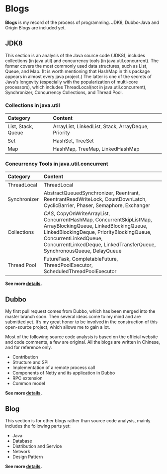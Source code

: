 # Blogs

**Blogs** is my record of the process of programming. JDK8, Dubbo-Java and Origin Blogs are included yet. 

## JDK8

This section is an analysis of the Java source code
(JDK8), includes collections (in java.util) and concurrency tools (in java.util.concurrent). The former covers the most commonly used data structures, such as List, Queue, and Map. (It is worth mentioning that HashMap in this package appears in almost every java project.) The latter is one of the secrets of Java's longevity (especially with the popularization of multi-core processors), which includes ThreadLocal(not in java.util.concurrent), Synchronizer, Concurrency Collections, and Thread Pool.

### Collections in java.util

| **Category** | **Content** |
| :- | :- |
| List, Stack, Queue | ArrayList, LinkedList, Stack, ArrayDeque, Priority |
| Set | HashSet, TreeSet |
| Map | HashMap, TreeMap, LinkedHashMap |

### Concurrency Tools in java.util.concurrent

| **Category** | **Content** |
| :- | :- |
| ThreadLocal | ThreadLocal |
| Synchronizer | AbstractQueuedSynchronizer, Reentrant, ReentrantReadWriteLock, CountDownLatch, CyclicBarrier, Phaser, Semaphore, Exchanger |
| Collections | *CAS*, CopyOnWriteArrayList, ConcurrentHashMap, ConcurrentSkipListMap, ArrayBlockingQueue, LinkedBlockingQueue, LinkedBlockingDeque, PriorityBlockingQueue, ConcurrentLinkedQueue, ConcurrentLinkedDeque, LinkedTransferQueue, SynchronousQueue, DelayQueue |
| Thread Pool | FutureTask, CompletableFuture, ThreadPoolExecutor, ScheduledThreadPoolExecutor |

**See more [details](https://github.com/Augustvic/Blogs/tree/master/JDK8).**

## Dubbo

My first pull request comes from Dubbo, which has been merged into the master branch soon. Then several ideas come to my mind and are submitted yet. It’s my great honor to be involved in the construction of this open-source project, which allows me to gain a lot.

Most of the following source code analysis is based on the official website and code comments, a few are original. All the blogs are written in Chinese, and for reference only.

* Contribution
* Structure and SPI
* Implementation of a remote process call
* Components of Netty and its application in Dubbo
* RPC extension
* Common model

**See more [details](https://github.com/Augustvic/Blogs/tree/master/Dubbo).**

## Blog

This section is for other blogs rather than source code analysis, mainly includes the following parts yet: 

* Java
* Database
* Distribution and Service
* Network
* Design Pattern

**See more [details](https://github.com/Augustvic/Blogs/tree/master/Blog).**
